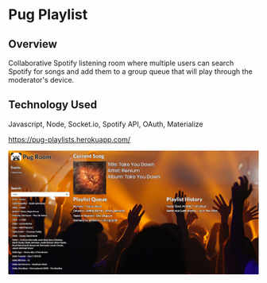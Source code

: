 # Pug Playlist

## Overview

Collaborative Spotify listening room where multiple users can search Spotify for songs and add them to a group queue that will play through the moderator's device.

## Technology Used

Javascript, Node, Socket.io, Spotify API, OAuth, Materialize

https://pug-playlists.herokuapp.com/

![alt text](https://raw.githubusercontent.com/tmd913/project1/master/public/images/pug-screenshot.png?raw=true)
